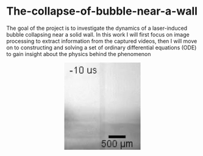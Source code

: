 # The-collapse-of-bubble-near-a-wall
The goal of the project is to investigate the dynamics of a laser-induced bubble collapsing near a solid wall. In this work I will first focus on image processing to extract information from the captured videos, then I will move on to constructing and solving a set of ordinary differential equations (ODE) to gain insight about the physics behind the phenomenon

<center><img src="https://github.com/dmnguyen92/The-collapse-of-bubble-near-a-wall/blob/master/bubble_collapses.gif" width="200" /> </center>
